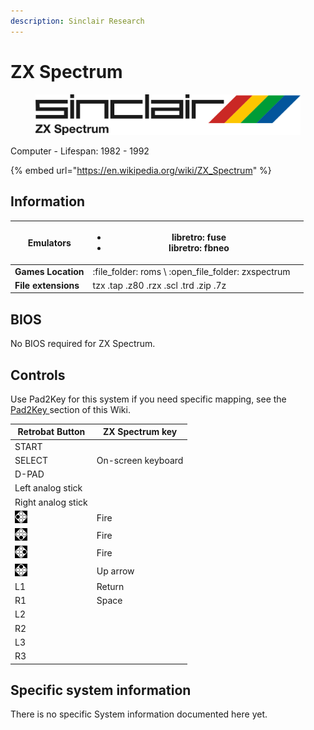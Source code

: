 ```yaml
---
description: Sinclair Research
---
```


# ZX Spectrum

<figure><img src="https://raw.githubusercontent.com/fabricecaruso/es-theme-carbon/52ff37c9e265587d006945a2ba695b5a962b3a3d/art/logos/zxspectrum.svg" alt=""><figcaption></figcaption></figure>

Computer - Lifespan: 1982 - 1992

{% embed url="https://en.wikipedia.org/wiki/ZX_Spectrum" %}

## Information

| **Emulators**       | <ul><li>libretro: fuse</li><li>libretro: fbneo</li></ul> |   |
| ------------------- | -------------------------------------------------------- | - |
| **Games Location**  | :file\_folder: roms \ :open\_file\_folder: zxspectrum    |   |
| **File extensions** | tzx .tap .z80 .rzx .scl .trd .zip .7z                    |   |

## BIOS

No BIOS required for ZX Spectrum.

## Controls

Use Pad2Key for this system if you need specific mapping, see the [Pad2Key ](../../controllers/pad2key.md)section of this Wiki.

| Retrobat Button                                    | ZX Spectrum key    |
| -------------------------------------------------- | ------------------ |
| START                                              |                    |
| SELECT                                             | On-screen keyboard |
| D-PAD                                              |                    |
| Left analog stick                                  |                    |
| Right analog stick                                 |                    |
| ![](<../../.gitbook/assets/image (2) (1) (1).png>) | Fire               |
| ![](<../../.gitbook/assets/image (1) (2) (1).png>) | Fire               |
| ![](<../../.gitbook/assets/image (4) (1).png>)     | Fire               |
| ![](<../../.gitbook/assets/image (3) (1) (2).png>) | Up arrow           |
| L1                                                 | Return             |
| R1                                                 | Space              |
| L2                                                 |                    |
| R2                                                 |                    |
| L3                                                 |                    |
| R3                                                 |                    |

## Specific system information

There is no specific System information documented here yet.
